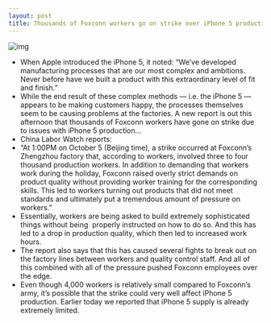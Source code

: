 ```yaml
---
layout: post
title: Thousands of Foxconn workers go on strike over iPhone 5 production
---
```

![img](http://media.idownloadblog.com/wp-content/uploads/2012/09/foxconn-sad-1.jpg)
* When Apple introduced the iPhone 5, it noted: “We’ve developed manufacturing processes that are our most complex and ambitions. Never before have we built a product with this extraordinary level of fit and finish.”
* While the end result of these complex methods — i.e. the iPhone 5 — appears to be making customers happy, the processes themselves seem to be causing problems at the factories. A new report is out this afternoon that thousands of Foxconn workers have gone on strike due to issues with iPhone 5 production…
* China Labor Watch reports:
* “At 1:00PM on October 5 (Beijing time), a strike occurred at Foxconn’s Zhengzhou factory that, according to workers, involved three to four thousand production workers. In addition to demanding that workers work during the holiday, Foxconn raised overly strict demands on product quality without providing worker training for the corresponding skills. This led to workers turning out products that did not meet standards and ultimately put a tremendous amount of pressure on workers.”
* Essentially, workers are being asked to build extremely sophisticated things without being  properly instructed on how to do so. And this has led to a drop in production quality, which then led to increased work hours.
* The report also says that this has caused several fights to break out on the factory lines between workers and quality control staff. And all of this combined with all of the pressure pushed Foxconn employees over the edge.
* Even though 4,000 workers is relatively small compared to Foxconn’s army, it’s possible that the strike could very well affect iPhone 5 production. Earlier today we reported that iPhone 5 supply is already extremely limited.

